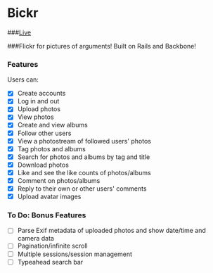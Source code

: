 # Bickr

###[Live](http://bickr.co)

###Flickr for pictures of arguments! Built on Rails and Backbone!

### Features

Users can:
- [x] Create accounts
- [x] Log in and out
- [x] Upload photos
- [x] View photos
- [x] Create and view albums
- [x] Follow other users
- [x] View a photostream of followed users' photos
- [x] Tag photos and albums
- [x] Search for photos and albums by tag and title
- [x] Download photos
- [x] Like and see the like counts of photos/albums
- [x] Comment on photos/albums
- [x] Reply to their own or other users' comments
- [x] Upload avatar images

### To Do: Bonus Features
- [ ] Parse Exif metadata of uploaded photos and show date/time and camera data
- [ ] Pagination/infinite scroll
- [ ] Multiple sessions/session management
- [ ] Typeahead search bar

